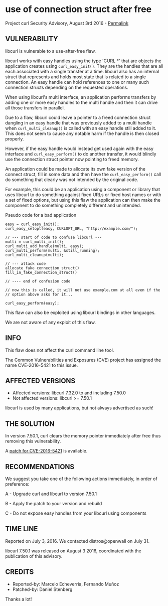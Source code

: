 use of connection struct after free
===================================

Project curl Security Advisory, August 3rd 2016 -
[Permalink](https://curl.se/docs/CVE-2016-5421.html)

VULNERABILITY
-------------

libcurl is vulnerable to a use-after-free flaw.

libcurl works with easy handles using the type 'CURL *' that are objects the
application creates using `curl_easy_init()`. They are the handles that are all
each associated with a single transfer at a time. libcurl also has an internal
struct that represents and holds most state that is related to a single
connection. An easy handle can hold references to one or many such connection
structs depending on the requested operations.

When using libcurl's multi interface, an application performs transfers by
adding one or more easy handles to the multi handle and then it can drive all
those transfers in parallel.

Due to a flaw, libcurl could leave a pointer to a freed connection struct
dangling in an easy handle that was previously added to a multi handle when
`curl_multi_cleanup()` is called with an easy handle still added to it. This
does not seem to cause any notable harm if the handle is then closed properly.

However, if the easy handle would instead get used again with the easy
interface and `curl_easy_perform()` to do another transfer, it would blindly
use the connection struct pointer now pointing to freed memory.

An application could be made to allocate its own fake version of the connect
struct, fill in some data and then have the `curl_easy_perform()` call do
something that clearly was not intended by the original code.

For example, this could be an application using a component or library that
uses libcurl to do something against fixed URLs or fixed host names or with a
set of fixed options, but using this flaw the application can then make the
component to do something completely different and unintended.

Pseudo code for a bad application

    easy = curl_easy_init();
    curl_easy_setopt(easy, CURLOPT_URL, "http://example.com/");

    // --- start of code to confuse libcurl ---
    multi = curl_multi_init();
    curl_multi_add_handle(multi, easy);
    curl_multi_perform(multi, &still_running);
    curl_multi_cleanup(multi);

    // --- attack code
    allocate_fake_connection_struct()
    fill_in_fake_connection_struct()

    // ---- end of confusion code

    // now this is called, it will not use example.com at all even if the
    // option above asks for it...

    curl_easy_perform(easy);

This flaw can also be exploited using libcurl bindings in other languages.

We are not aware of any exploit of this flaw.

INFO
----

This flaw does not affect the curl command line tool.

The Common Vulnerabilities and Exposures (CVE) project has assigned the name
CVE-2016-5421 to this issue.

AFFECTED VERSIONS
-----------------

- Affected versions: libcurl 7.32.0 to and including 7.50.0
- Not affected versions: libcurl >= 7.50.1

libcurl is used by many applications, but not always advertised as such!

THE SOLUTION
------------

In version 7.50.1, curl clears the memory pointer immediately after free thus
removing this vulnerability.

A [patch for CVE-2016-5421](https://curl.se/CVE-2016-5421.patch) is
available.

RECOMMENDATIONS
---------------

We suggest you take one of the following actions immediately, in order of
preference:

 A - Upgrade curl and libcurl to version 7.50.1

 B - Apply the patch to your version and rebuild

 C - Do not expose easy handles from your libcurl using components

TIME LINE
---------

Reported on July 3, 2016. We contacted distros@openwall on July 31.

libcurl 7.50.1 was released on August 3 2016, coordinated with the publication
of this advisory.

CREDITS
-------

- Reported-by: Marcelo Echeverria, Fernando Muñoz
- Patched-by: Daniel Stenberg

Thanks a lot!
